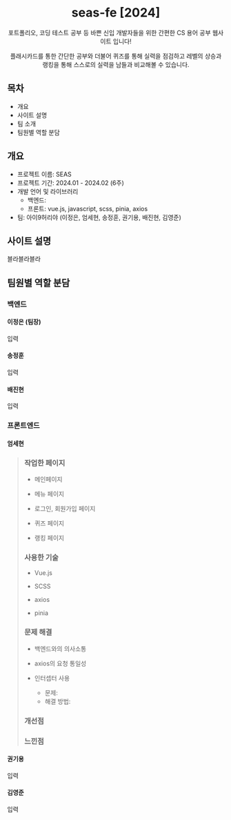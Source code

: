 <div align="center">
<h1>seas-fe [2024]</h1>
</div>

<div align="center">포트폴리오, 코딩 테스트 공부 등 바쁜 신입 개발자들을 위한 간편한 CS 용어 공부 웹사이트 입니다!

플래시카드를 통한 간단한 공부와 더불어 퀴즈를 통해 실력을 점검하고 레벨의 상승과 랭킹을 통해 스스로의 실력을 남들과 비교해볼 수 있습니다.</div>

## 목차

-   개요
-   사이트 설명
-   팀 소개
-   팀원별 역할 분담

## 개요

-   프로젝트 이름: SEAS
-   프로젝트 기간: 2024.01 - 2024.02 (6주)
-   개발 언어 및 라이브러리
    -   백엔드:
    -   프론트: vue.js, javascript, scss, pinia, axios
-   팀: 아이9허리야 (이정은, 엄세현, 송정훈, 권기용, 배진현, 김영준)

## 사이트 설명

블라블라블라

## 팀원별 역할 분담

### 백엔드

#### 이정은 (팀장)

입력

#### 송정훈

입력

#### 배진현

입력

### 프론트엔드

#### 엄세현

> ### 작업한 페이지
>
> -   메인페이지
>
> -   메뉴 페이지
>
> -   로그인, 회원가입 페이지
>
> -   퀴즈 페이지
>
> -   랭킹 페이지
>
> ### 사용한 기술
>
> -   Vue.js
>
> -   SCSS
>
> -   axios
>
> -   pinia
>
> ### 문제 해결
>
> -   백엔드와의 의사소통
>
> -   axios의 요청 통일성
>
> -   인터셉터 사용
>     -   문제:
>     -   해결 방법:
>
> ### 개선점
>
> ### 느낀점

#### 권기용

입력

#### 김영준

입력
